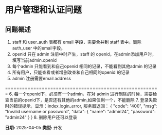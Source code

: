 # 用户管理和认证问题

## 问题概述
1. staff 和 user_auth 表都有 email 字段，需要合并到 staff 表中。删除 auth_user 中的email字段。
2. openid 只在 admin 注册中时产生，staff 的 openid，在admin添加用户时，填写当前admin.openid
3. 每个admin 只能看到和自己openid 相同的记录，不能看到其他admin 的记录
4. 所有用户，只能查看或者增删改查和自己相同的openid 的记录
5. admin 注册需要email address

=======================================================
6. 每一个openid下，必须有一个admin，在对 admin 进行删除的时候，需要检查当前的openid下，是否还有其他的admin,如果仅剩一个，不能删除
7. 登录失败时的错误提示，显示：index.login_error, 服务器返回：
{
    "code": "400",
    "msg": "Invalid username or password",
    "data": {
        "name": "admin24",
        "password": "admin24"
    }
}
8. 删除用户还可以登录

**日期:** 2025-04-05
**类型:** 开发